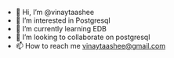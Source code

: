 - 👋 Hi, I’m @vinaytaashee
- 👀 I’m interested in Postgresql 
- 🌱 I’m currently learning EDB
- 💞️ I’m looking to collaborate on postgresql
- 📫 How to reach me vinaytaashee@gmail.com

<!---
vinaytaashee/vinaytaashee is a ✨ special ✨ repository because its `README.md` (this file) appears on your GitHub profile.
You can click the Preview link to take a look at your changes.
--->
